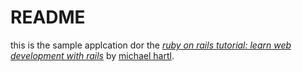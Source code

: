 # README

this is the sample applcation dor the [*ruby on rails tutorial:
learn web development with rails*](https://www.railstutorial.org/)
by [michael hartl](https://www.michaelhatl.com/). 
